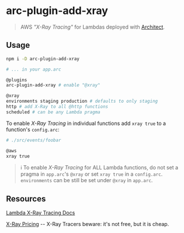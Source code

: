 # arc-plugin-add-xray

> AWS _"X-Ray Tracing"_ for Lambdas deployed with [Architect](https://arc.codes).

## Usage

```sh
npm i -D arc-plugin-add-xray
```

```sh
# ... in your app.arc

@plugins
arc-plugin-add-xray # enable "@xray"

@xray
environments staging production # defaults to only staging
http # add X-Ray to all @http functions
scheduled # can be any Lambda pragma
```

To enable _X-Ray Tracing_ in individual functions add `xray true` to a function's `config.arc`:

```sh
# ./src/events/foobar

@aws
xray true
```

> ℹ️  To enable _X-Ray Tracing_ for ALL Lambda functions, do not set a pragma in `app.arc`'s `@xray` or set `xray true` in a `config.arc`.  
> `environments` can be still be set under `@xray` in `app.arc`.

## Resources

[Lambda X-Ray Tracing Docs](https://docs.aws.amazon.com/lambda/latest/dg/services-xray.html)

[X-Ray Pricing](https://aws.amazon.com/xray/pricing/) -- X-Ray Tracers beware: it's not free, but it is cheap.

